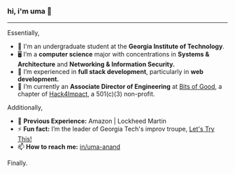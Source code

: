 ### hi, i'm uma 👋  
---

Essentially,
- 🍎 I'm an undergraduate student at the **Georgia Institute of Technology**.
- 🖥️ I’m a **computer science** major with concentrations in **Systems & Architecture** and **Networking & Information Security.**  
- 🔭 I’m experienced in **full stack development**, particularly in **web development.**  
- 💼 I’m currently an **Associate Director of Engineering** at [Bits of Good](https://bitsofgood.org/), a chapter of [Hack4Impact](https://hack4impact.org/), a 501(c)(3) non-profit.  

Additionally,
- 🤵 **Previous Experience:** Amazon | Lockheed Martin
- ⚡ **Fun fact:** I’m the leader of Georgia Tech's improv troupe, [Let's Try This!](https://www.letstrythis.org/)  
- 📫 **How to reach me:** [in/uma-anand](https://linkedin.com/in/uma-anand)  

Finally.
<!--
**uma-anand/uma-anand** is a ✨ _special_ ✨ repository because its `README.md` (this file) appears on your GitHub profile.

Here are some ideas to get you started:

- 🔭 I’m currently working on ...
- 🌱 I’m currently learning ...
- 👯 I’m looking to collaborate on ...
- 🤔 I’m looking for help with ...
- 💬 Ask me about ...
- 📫 How to reach me: ...
- 😄 Pronouns: ...
- ⚡ Fun fact: ...
-->
